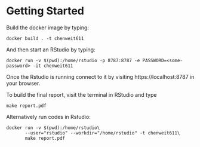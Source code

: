 Getting Started
===============

Build the docker image by typing:
```
docker build . -t chenweit611
```

And then start an RStudio by typing:

```
docker run -v $(pwd):/home/rstudio -p 8787:8787 -e PASSWORD=<some-password> -it chenweit611
```

Once the Rstudio is running connect to it by visiting
https://localhost:8787 in your browser. 

To build the final report, visit the terminal in RStudio and type

```
make report.pdf
```

Alternatively run codes in Rstudio:
```
docker run -v $(pwd):/home/rstudio\
       --user="rstudio" --workdir="/home/rstudio" -t chenweit611\
       make report.pdf
```